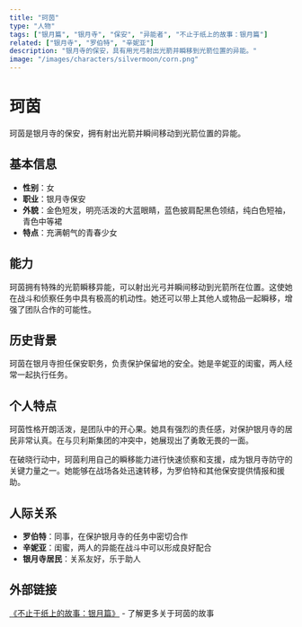 ```yaml
---
title: "珂茵"
type: "人物"
tags: ["银月篇", "银月寺", "保安", "异能者", "不止于纸上的故事：银月篇"]
related: ["银月寺", "罗伯特", "辛妮亚"]
description: "银月寺的保安，具有用光弓射出光箭并瞬移到光箭位置的异能。"
image: "/images/characters/silvermoon/corn.png"
---
```

# 珂茵

珂茵是银月寺的保安，拥有射出光箭并瞬间移动到光箭位置的异能。

## 基本信息

- **性别**：女
- **职业**：银月寺保安
- **外貌**：金色短发，明亮活泼的大蓝眼睛，蓝色披肩配黑色领结，纯白色短袖，青色中等裙
- **特点**：充满朝气的青春少女

## 能力

珂茵拥有特殊的光箭瞬移异能，可以射出光弓并瞬间移动到光箭所在位置。这使她在战斗和侦察任务中具有极高的机动性。她还可以带上其他人或物品一起瞬移，增强了团队合作的可能性。

## 历史背景

珂茵在银月寺担任保安职务，负责保护保留地的安全。她是辛妮亚的闺蜜，两人经常一起执行任务。

## 个人特点

珂茵性格开朗活泼，是团队中的开心果。她具有强烈的责任感，对保护银月寺的居民非常认真。在与贝利斯集团的冲突中，她展现出了勇敢无畏的一面。

<div class="spoiler" data-source="《不止于纸上的故事：银月篇》破晓行动">
在破晓行动中，珂茵利用自己的瞬移能力进行快速侦察和支援，成为银月寺防守的关键力量之一。她能够在战场各处迅速转移，为罗伯特和其他保安提供情报和援助。
</div>

## 人际关系

- **罗伯特**：同事，在保护银月寺的任务中密切合作
- **辛妮亚**：闺蜜，两人的异能在战斗中可以形成良好配合
- **银月寺居民**：关系友好，乐于助人

## 外部链接

[《不止于纸上的故事：银月篇》](https://tobenot.itch.io/beyond-books) - 了解更多关于珂茵的故事